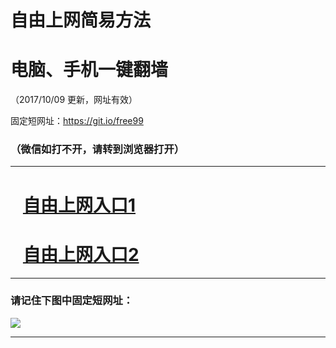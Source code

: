 ﻿# 自由上网简易方法

# 电脑、手机一键翻墙

（2017/10/09 更新，网址有效）

固定短网址：https://git.io/free99

### （微信如打不开，请转到浏览器打开）


***





# &nbsp;&nbsp; <a href="http://ft151492945.fwq-tz-1001.info/fwqtz01.html?t=100900127177 " target="_blank">自由上网入口1</a>
# &nbsp;&nbsp; <a href="http://ft200661157.fwq-tz-1002.info/fwqtz02.html?t=100900130713 " target="_blank">自由上网入口2</a>
***

### 请记住下图中固定短网址：

<img src="https://s3-us-west-2.amazonaws.com/fwq-1001/yjfq-20170905okok.png" /> 


***

